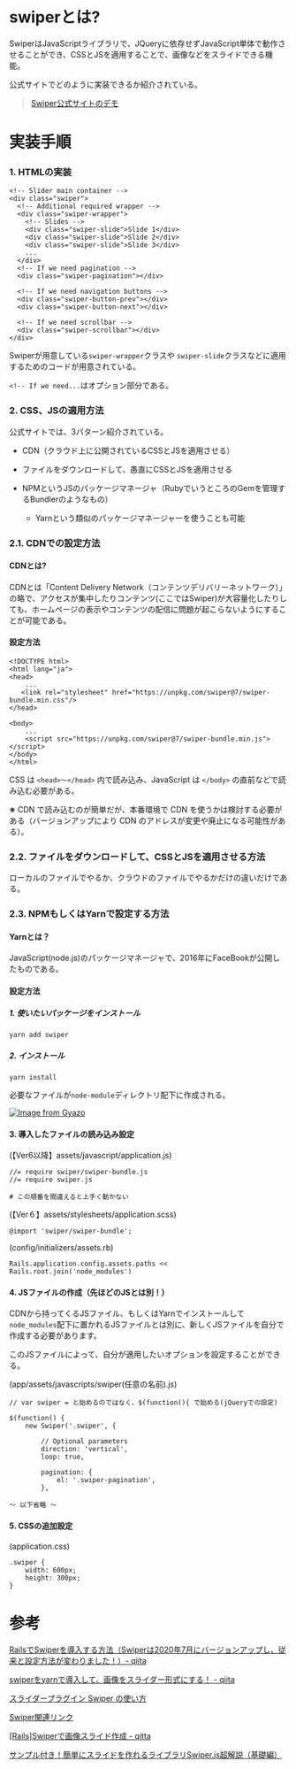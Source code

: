 # swiperとは?

SwiperはJavaScriptライブラリで、JQueryに依存せずJavaScript単体で動作させることができ、CSSとJSを適用することで、画像などをスライドできる機能。

公式サイトでどのように実装できるか紹介されている。

> [Swiper公式サイトのデモ](https://swiperjs.com/get-started)

# 実装手順

### 1. HTMLの実装

```
<!-- Slider main container -->
<div class="swiper">
  <!-- Additional required wrapper -->
  <div class="swiper-wrapper">
    <!-- Slides -->
    <div class="swiper-slide">Slide 1</div>
    <div class="swiper-slide">Slide 2</div>
    <div class="swiper-slide">Slide 3</div>
    ...
  </div>
  <!-- If we need pagination -->
  <div class="swiper-pagination"></div>

  <!-- If we need navigation buttons -->
  <div class="swiper-button-prev"></div>
  <div class="swiper-button-next"></div>

  <!-- If we need scrollbar -->
  <div class="swiper-scrollbar"></div>
</div>
```

Swiperが用意している`swiper-wrapper`クラスや
`swiper-slide`クラスなどに適用するためのコードが用意されている。

`<!-- If we need...`はオプション部分である。

### 2. CSS、JSの適用方法

公式サイトでは、3パターン紹介されている。

- CDN（クラウド上に公開されているCSSとJSを適用させる）

- ファイルをダウンロードして、愚直にCSSとJSを適用させる

- NPMというJSのパッケージマネージャ（RubyでいうところのGemを管理するBundlerのようなもの）

    - Yarnという類似のパッケージマネージャーを使うことも可能

### 2.1. CDNでの設定方法

#### CDNとは?

CDNとは「Content Delivery Network（コンテンツデリバリーネットワーク）」の略で、アクセスが集中したりコンテンツ(ここではSwiper)が大容量化したりしても、ホームページの表示やコンテンツの配信に問題が起こらないようにすることが可能である。

#### 設定方法

```
<!DOCTYPE html>
<html lang="ja">
<head>
    ...
   <link rel="stylesheet" href="https://unpkg.com/swiper@7/swiper-bundle.min.css"/>
</head>

<body>
    ...
    <script src="https://unpkg.com/swiper@7/swiper-bundle.min.js"></script>
</body>
</html>
```
CSS は `<head>〜</head>` 内で読み込み、JavaScript は `</body>` の直前などで読み込む必要がある。

**※** CDN で読み込むのが簡単だが、本番環境で CDN を使うかは検討する必要がある（バージョンアップにより CDN のアドレスが変更や廃止になる可能性がある）。

### 2.2. ファイルをダウンロードして、CSSとJSを適用させる方法

ローカルのファイルでやるか、クラウドのファイルでやるかだけの違いだけである。

### 2.3. NPMもしくはYarnで設定する方法

#### Yarnとは？

JavaScript(node.js)のパッケージマネージャで、2016年にFaceBookが公開したものである。

#### 設定方法

##### 1. 使いたいパッケージをインストール

`yarn add swiper`

##### 2. インストール

`yarn install`

必要なファイルが`node-module`ディレクトリ配下に作成される。

[![Image from Gyazo](https://i.gyazo.com/22d711c8dcdd8ef85d6bbb3d81433fee.png)](https://gyazo.com/22d711c8dcdd8ef85d6bbb3d81433fee)

#### 3. 導入したファイルの読み込み設定

(【Ver6以降】assets/javascript/application.js)
```
//= require swiper/swiper-bundle.js
//= require swiper.js

# この順番を間違えると上手く動かない
```

(【Ver６】assets/stylesheets/application.scss)
```
@import 'swiper/swiper-bundle';
```

(config/initializers/assets.rb)

```
Rails.application.config.assets.paths << Rails.root.join('node_modules')
```

#### 4. JSファイルの作成（先ほどのJSとは別！）

CDNから持ってくるJSファイル、もしくはYarnでインストールして`node_modules`配下に置かれるJSファイルとは別に、新しくJSファイルを自分で作成する必要があります。

このJSファイルによって、自分が適用したいオプションを設定することができる。

(app/assets/javascripts/swiper(任意の名前).js)
```
// var swiper = と始めるのではなく、$(function(){ で始める(jQueryでの設定)

$(function() {
    new Swiper('.swiper', {

        // Optional parameters
        direction: 'vertical',
        loop: true,

        pagination: {
            el: '.swiper-pagination',
        },

〜 以下省略 〜
```

#### 5. CSSの追加設定

(application.css)
```
.swiper {
    width: 600px;
    height: 300px;
}
```

# 参考

[RailsでSwiperを導入する方法（Swiperは2020年7月にバージョンアップし、従来と設定方法が変わりました！）- qiita](https://qiita.com/miketa_webprgr/items/0a3845aeb5da2ed75f82)

[swiperをyarnで導入して、画像をスライダー形式にする！ - qiita](https://qiita.com/ken_ta_/items/bdf04d8ecab6a855e50f)

[スライダープラグイン Swiper の使い方](https://www.webdesignleaves.com/pr/plugins/swiper_js.html)

[Swiper関連リンク](https://tattered-hen-04a.notion.site/Swiper-cc28ff16211e4afdbb7b35198ed97310)

[[Rails]Swiperで画像スライド作成 - qitta](https://qiita.com/yummy888/items/8528c7542f85ae7bbc55)

[サンプル付き！簡単にスライドを作れるライブラリSwiper.js超解説（基礎編）](https://garigaricode.com/swiper/)